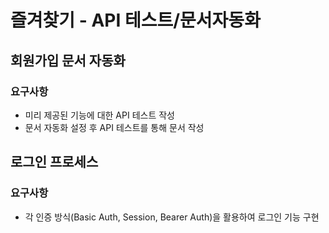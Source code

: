 # 즐겨찾기 - API 테스트/문서자동화

## 회원가입 문서 자동화  

### 요구사항
- 미리 제공된 기능에 대한 API 테스트 작성
- 문서 자동화 설정 후 API 테스트를 통해 문서 작성

## 로그인 프로세스

### 요구사항
- 각 인증 방식(Basic Auth, Session, Bearer Auth)을 활용하여 로그인 기능 구현